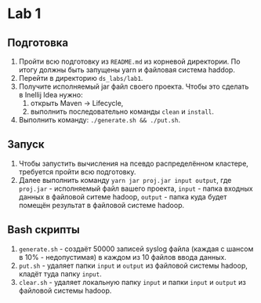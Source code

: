 # Lab 1

## Подготовка

1. Пройти всю подготовку из `README.md` из корневой директории. По итогу должны быть запущены yarn и файловая система haddop.
2. Перейти в директорию `ds_labs/lab1`.
3. Получите исполняемый jar файл своего проекта. Чтобы это сделать в Inellij Idea нужно:
   1. открыть Maven -> Lifecycle,
   2. выполнить последовательно команды `clean` и `install`.
4. Выполнить команду: `./generate.sh && ./put.sh`.

## Запуск

1. Чтобы запустить вычисления на псевдо распределённом кластере, требуется пройти всю подготовку.
2. Далее выполнить команду `yarn jar proj.jar input output`, где `proj.jar` - исполняемый файл вашего проекта, `input` - папка входных данных в файловой ситеме hadoop, `output` - папка куда будет помещён результат в файловой системе hadoop.

## Bash скрипты

1. `generate.sh` - создаёт 50000 записей syslog файла (каждая с шансом в 10% - недопустимая) в каждом из 10 файлов ввода данных.
2. `put.sh` - удаляет папки `input` и `output` из файловой системы hadoop, кладёт туда папку `input`.
3. `clear.sh` - удаляет локальную папку `input` и папки `input` и `output` из файловой системы hadoop.